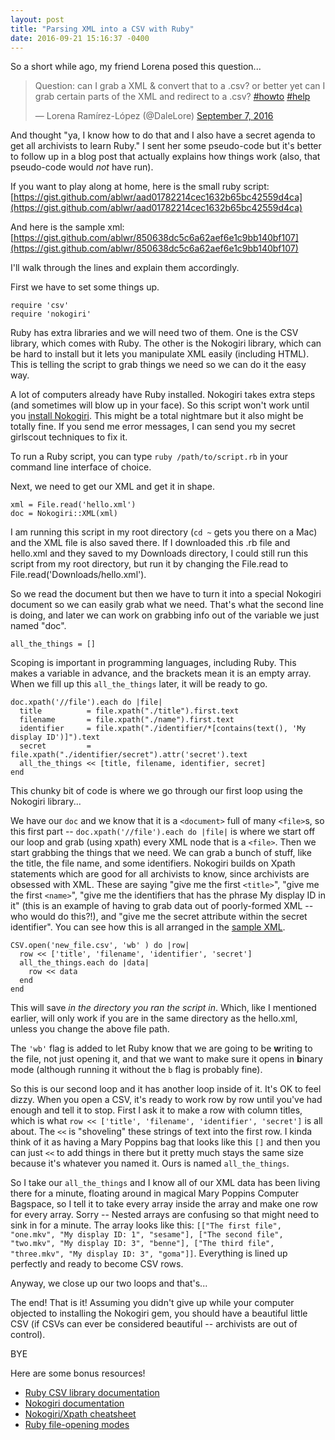 ```yaml
---
layout: post
title: "Parsing XML into a CSV with Ruby"
date: 2016-09-21 15:16:37 -0400
---
```


So a short while ago, my friend Lorena posed this question...

<blockquote class="twitter-tweet" data-lang="en"><p lang="en" dir="ltr">Question: can I grab a XML &amp; convert that to a .csv? or better yet can I grab certain parts of the XML and redirect to a .csv? <a href="https://twitter.com/hashtag/howto?src=hash">#howto</a> <a href="https://twitter.com/hashtag/help?src=hash">#help</a></p>&mdash; Lorena Ramírez-López (@DaleLore) <a href="https://twitter.com/DaleLore/status/773625570374590464">September 7, 2016</a></blockquote>
<script async src="//platform.twitter.com/widgets.js" charset="utf-8"></script>

And thought "ya, I know how to do that and I also have a secret agenda to get all archivists to learn Ruby." I sent her some pseudo-code but it's better to follow up in a blog post that actually explains how things work (also, that pseudo-code would *not* have run).

If you want to play along at home, here is the small ruby script: [https://gist.github.com/ablwr/aad01782214cec1632b65bc42559d4ca](https://gist.github.com/ablwr/aad01782214cec1632b65bc42559d4ca)

And here is the sample xml: [https://gist.github.com/ablwr/850638dc5c6a62aef6e1c9bb140bf107](https://gist.github.com/ablwr/850638dc5c6a62aef6e1c9bb140bf107)

I'll walk through the lines and explain them accordingly.

First we have to set some things up.

```
require 'csv'
require 'nokogiri'
```

Ruby has extra libraries and we will need two of them. One is the CSV library, which comes with Ruby. The other is the Nokogiri library, which can be hard to install but it lets you manipulate XML easily (including HTML). This is telling the script to grab things we need so we can do it the easy way.

A lot of computers already have Ruby installed. Nokogiri takes extra steps (and sometimes will blow up in your face). So this script won't work until you [install Nokogiri](http://www.nokogiri.org/tutorials/installing_nokogiri.html). This might be a total nightmare but it also might be totally fine. If you send me error messages, I can send you my secret girlscout techniques to fix it.

To run a Ruby script, you can type `ruby /path/to/script.rb` in your command line interface of choice.

Next, we need to get our XML and get it in shape.

```
xml = File.read('hello.xml')
doc = Nokogiri::XML(xml)
```

I am running this script in my root directory (`cd ~` gets you there on a Mac) and the XML file is also saved there. If I downloaded this .rb file and hello.xml and they saved to my Downloads directory, I could still run this script from my root directory, but run it by changing the File.read to File.read('Downloads/hello.xml').

So we read the document but then we have to turn it into a special Nokogiri document so we can easily grab what we need. That's what the second line is doing, and later we can work on grabbing info out of the variable we just named "doc".

```
all_the_things = []
```

Scoping is important in programming languages, including Ruby. This makes a variable in advance, and the brackets mean it is an empty array. When we fill up this `all_the_things` later, it will be ready to go.

```
doc.xpath('//file').each do |file|
  title          = file.xpath("./title").first.text
  filename       = file.xpath("./name").first.text
  identifier     = file.xpath("./identifier/*[contains(text(), 'My display ID')]").text
  secret         = file.xpath("./identifier/secret").attr('secret').text
  all_the_things << [title, filename, identifier, secret]
end
```

This chunky bit of code is where we go through our first loop using the Nokogiri library...

We have our `doc` and we know that it is a `<document>` full of many `<file>`s, so this first part -- `doc.xpath('//file').each do |file|` is where we start off our loop and grab (using xpath) every XML node that is a `<file>`. Then we start grabbing the things that we need. We can grab a bunch of stuff, like the title, the file name, and some identifiers. Nokogiri builds on Xpath statements which are good for all archivists to know, since archivists are obsessed with XML. These are saying "give me the first `<title>`", "give me the first `<name>`", "give me the identifiers that has the phrase My display ID in it" (this is an example of having to grab data out of poorly-formed XML -- who would do this?!), and "give me the secret attribute within the secret identifier". You can see how this is all arranged in the [sample XML](https://gist.github.com/ablwr/850638dc5c6a62aef6e1c9bb140bf107).

```
CSV.open('new_file.csv', 'wb' ) do |row|
  row << ['title', 'filename', 'identifier', 'secret']
  all_the_things.each do |data|
    row << data
  end
end
```

This will save *in the directory you ran the script in*. Which, like I mentioned earlier, will only work if you are in the same directory as the hello.xml, unless you change the above file path.

The `'wb'` flag is added to let Ruby know that we are going to be **w**riting to the file, not just opening it, and that we want to make sure it opens in **b**inary mode (although running it without the `b` flag is probably fine).

So this is our second loop and it has another loop inside of it. It's OK to feel dizzy. When you open a CSV, it's ready to work row by row until you've had enough and tell it to stop. First I ask it to make a row with column titles, which is what `row << ['title', 'filename', 'identifier', 'secret']` is all about. The `<<` is "shoveling" these strings of text into the first row. I kinda think of it as having a Mary Poppins bag that looks like this `[]` and then you can just `<<` to add things in there but it pretty much stays the same size because it's whatever you named it. Ours is named `all_the_things`.

So I take our `all_the_things` and I know all of our XML data has been living there for a minute, floating around in magical Mary Poppins Computer Bagspace, so I tell it to take every array inside the array and make one row for every array. Sorry -- Nested arrays are confusing so that might need to sink in for a minute. The array looks like this: `[["The first file", "one.mkv", "My display ID: 1", "sesame"], ["The second file", "two.mkv", "My display ID: 3", "benne"], ["The third file", "three.mkv", "My display ID: 3", "goma"]]`. Everything is lined up perfectly and ready to become CSV rows.

Anyway, we close up our two loops and that's...

The end! That is it! Assuming you didn't give up while your computer objected to installing the Nokogiri gem, you should have a beautiful little CSV (if CSVs can ever be considered beautiful -- archivists are out of control).

BYE

Here are some bonus resources!

* [Ruby CSV library documentation](http://ruby-doc.org/stdlib-1.9.3/libdoc/csv/rdoc/CSV.html)
* [Nokogiri documentation](http://www.rubydoc.info/github/sparklemotion/nokogiri)
* [Nokogiri/Xpath cheatsheet](https://github.com/sparklemotion/nokogiri/wiki/Cheat-sheet)
* [Ruby file-opening modes](http://ruby-doc.org/core-2.3.1/IO.html#method-c-new)